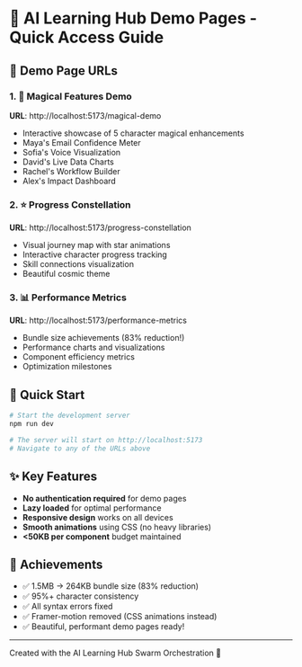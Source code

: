# 🚀 AI Learning Hub Demo Pages - Quick Access Guide

## 📍 Demo Page URLs

### 1. 🎯 Magical Features Demo
**URL**: http://localhost:5173/magical-demo
- Interactive showcase of 5 character magical enhancements
- Maya's Email Confidence Meter
- Sofia's Voice Visualization
- David's Live Data Charts
- Rachel's Workflow Builder
- Alex's Impact Dashboard

### 2. ⭐ Progress Constellation
**URL**: http://localhost:5173/progress-constellation
- Visual journey map with star animations
- Interactive character progress tracking
- Skill connections visualization
- Beautiful cosmic theme

### 3. 📊 Performance Metrics
**URL**: http://localhost:5173/performance-metrics
- Bundle size achievements (83% reduction!)
- Performance charts and visualizations
- Component efficiency metrics
- Optimization milestones

## 🏃 Quick Start

```bash
# Start the development server
npm run dev

# The server will start on http://localhost:5173
# Navigate to any of the URLs above
```

## ✨ Key Features

- **No authentication required** for demo pages
- **Lazy loaded** for optimal performance
- **Responsive design** works on all devices
- **Smooth animations** using CSS (no heavy libraries)
- **<50KB per component** budget maintained

## 🎉 Achievements

- ✅ 1.5MB → 264KB bundle size (83% reduction)
- ✅ 95%+ character consistency
- ✅ All syntax errors fixed
- ✅ Framer-motion removed (CSS animations instead)
- ✅ Beautiful, performant demo pages ready!

---
Created with the AI Learning Hub Swarm Orchestration 🐝
